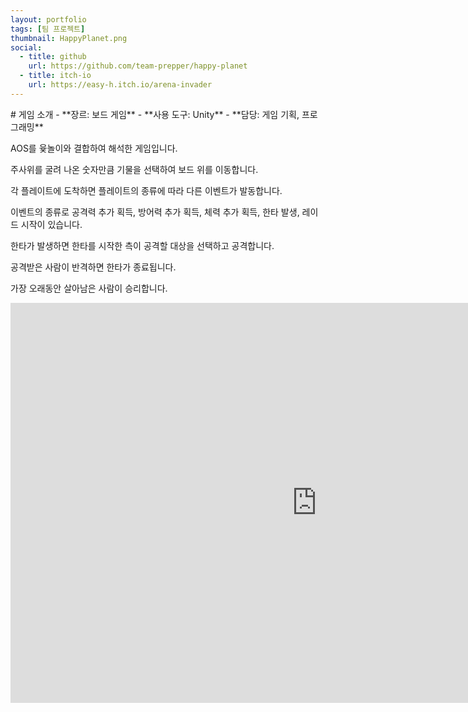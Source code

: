 ```yaml
---
layout: portfolio
tags: [팀 프로젝트]
thumbnail: HappyPlanet.png
social:
  - title: github
    url: https://github.com/team-prepper/happy-planet
  - title: itch-io
    url: https://easy-h.itch.io/arena-invader
---
```

<div markdown="1" class="left text-left">
# 게임 소개
- **장르: 보드 게임**
- **사용 도구: Unity**
- **담당: 게임 기획, 프로그래밍**

AOS를 윷놀이와 결합하여 해석한 게임입니다.

주사위를 굴려 나온 숫자만큼 기물을 선택하여 보드 위를 이동합니다.

각 플레이트에 도착하면 플레이트의 종류에 따라 다른 이벤트가 발동합니다.

이벤트의 종류로 공격력 추가 획득, 방어력 추가 획득, 체력 추가 획득, 한타 발생, 레이드 시작이 있습니다.

한타가 발생하면 한타를 시작한 측이 공격할 대상을 선택하고 공격합니다.

공격받은 사람이 반격하면 한타가 종료됩니다.

가장 오래동안 살아남은 사람이 승리합니다.
</div>

<div markdown="1" class="left text-left">
<iframe frameborder="0" src="https://itch.io/embed-upload/11949014?color=333333" allowfullscreen="" width="980" height="640"><a href="https://easy-h.itch.io/arena-invader">Play Arena Invader on itch.io</a></iframe>
</div>